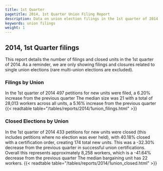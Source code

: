 ```yaml
---
title: 1st Quarter
pagetitle: 2014, 1st Quarter Union Filing Report
description: Data on union election filings in the 1st quarter of 2014
keywords: union filings
weight: 1
---
```


## 2014, 1st Quarter filings

This report details the number of filings and closed units in the 1st quarter of 2014. As a reminder, we are only showing filings and closures related to single union elections (rare multi-union elections are excluded).

### Filings by Union
In the 1st quarter of 2014 497 petitions for new units were filed, a 6.20% increase from the previous quarter The median size was 21 with a total of 28,013 workers across all units, a 5.16% increase from the previous quarter
{{< readtable table="/tables/reports/2014/1union_filings.html" >}}

### Closed Elections by Union
In the 1st quarter of 2014 433 petitions for new units were closed (this includes petitions where no election was ever held), with 40.18% closed with a certification order, creating 174 total new units. This was a -32.30% decrease from the previous quarter in successful union certifications. Overall this represents approximately 8,258 workers, which is a -41.64% decrease from the previous quarter The median bargaining unit has 22 workers.
{{< readtable table="/tables/reports/2014/1union_closed.html" >}}
